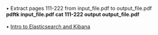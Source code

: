• Extract pages 111-222 from input_file.pdf to output_file.pdf
<br />
**pdftk input_file.pdf cat 111-222 output output_file.pdf**
<br /><br />
• [Intro to Elasticsearch and Kibana](https://github.com/LisaHJung/Part-1-Intro-to-Elasticsearch-and-Kibana)